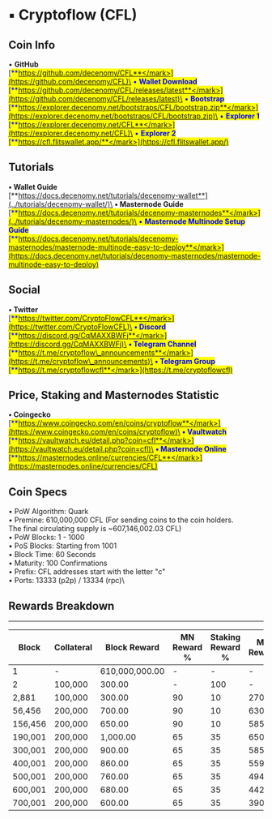 # ▪ Cryptoflow (CFL)

## Coin Info

• **GitHub**\
[<mark style="color:blue;">**https://github.com/decenomy/CFL**</mark>](https://github.com/decenomy/CFL)\
• **Wallet Download**\
[<mark style="color:blue;">**https://github.com/decenomy/CFL/releases/latest**</mark>](https://github.com/decenomy/CFL/releases/latest)\
• **Bootstrap**\
[<mark style="color:blue;">**https://explorer.decenomy.net/bootstraps/CFL/bootstrap.zip**</mark>](https://explorer.decenomy.net/bootstraps/CFL/bootstrap.zip)\
• **Explorer 1** \
[<mark style="color:blue;">**https://explorer.decenomy.net/CFL**</mark>](https://explorer.decenomy.net/CFL)\
• **Explorer 2**\
[<mark style="color:blue;">**https://cfl.flitswallet.app/**</mark>](https://cfl.flitswallet.app/)

## Tutorials

**• Wallet Guide**\
[**https://docs.decenomy.net/tutorials/decenomy-wallet**](../tutorials/decenomy-wallet/)\
**• Masternode Guide**\
[<mark style="color:blue;">**https://docs.decenomy.net/tutorials/decenomy-masternodes**</mark>](../tutorials/decenomy-masternodes/)\
• **Masternode Multinode Setup Guide**\
[<mark style="color:blue;">**https://docs.decenomy.net/tutorials/decenomy-masternodes/masternode-multinode-easy-to-deploy**</mark>](https://docs.decenomy.net/tutorials/decenomy-masternodes/masternode-multinode-easy-to-deploy)

## Social

**• Twitter**\
[<mark style="color:blue;">**https://twitter.com/CryptoFlowCFL**</mark>](https://twitter.com/CryptoFlowCFL)\
**• Discord**\
[<mark style="color:blue;">**https://discord.gg/CqMAXXBWFj**</mark>](https://discord.gg/CqMAXXBWFj)\
**• Telegram Channel**\
[<mark style="color:blue;">**https://t.me/cryptoflow\_announcements**</mark>](https://t.me/cryptoflow\_announcements)\
**• Telegram Group**\
[<mark style="color:blue;">**https://t.me/cryptoflowcfl**</mark>](https://t.me/cryptoflowcfl)

## Price, Staking and Masternodes Statistic

**• Coingecko**\
[<mark style="color:blue;">**https://www.coingecko.com/en/coins/cryptoflow**</mark>](https://www.coingecko.com/en/coins/cryptoflow)\
**• Vaultwatch**\
[<mark style="color:blue;">**https://vaultwatch.eu/detail.php?coin=cfl**</mark>](https://vaultwatch.eu/detail.php?coin=cfl)\
**• Masternode Online**\
[<mark style="color:blue;">**https://masternodes.online/currencies/CFL**</mark>](https://masternodes.online/currencies/CFL)

## Coin Specs

• PoW Algorithm: Quark\
• Premine: 610,000,000 CFL (For sending coins to the coin holders. \
&#x20;  The final circulating supply is \~607,146,002.03 CFL)\
• PoW Blocks: 1 - 1000\
• PoS Blocks: Starting from 1001\
• Block Time: 60 Seconds\
• Maturity: 100 Confirmations\
• Prefix: CFL addresses start with the letter "c"\
• Ports: 13333 (p2p) / 13334 (rpc)\


## Rewards Breakdown

***

| Block   | Collateral | Block Reward   | MN Reward % | Staking Reward % | MN Reward | Staker Reward |
| ------- | ---------- | -------------- | ----------- | ---------------- | --------- | ------------- |
| 1       | -          | 610,000,000.00 | -           | -                | -         | -             |
| 2       | 100,000    | 300.00         | -           | 100              | -         | 300.00        |
| 2,881   | 100,000    | 300.00         | 90          | 10               | 270.00    | 30.00         |
| 56,456  | 200,000    | 700.00         | 90          | 10               | 630.00    | 70.00         |
| 156,456 | 200,000    | 650.00         | 90          | 10               | 585.00    | 65.00         |
| 190,001 | 200,000    | 1,000.00       | 65          | 35               | 650.00    | 350.00        |
| 300,001 | 200,000    | 900.00         | 65          | 35               | 585.00    | 315.00        |
| 400,001 | 200,000    | 860.00         | 65          | 35               | 559.00    | 301.00        |
| 500,001 | 200,000    | 760.00         | 65          | 35               | 494.00    | 266.00        |
| 600,001 | 200,000    | 680.00         | 65          | 35               | 442.00    | 238.00        |
| 700,001 | 200,000    | 600.00         | 65          | 35               | 390.00    | 210.00        |
